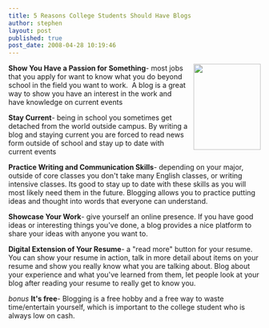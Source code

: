 ```yaml
---
title: 5 Reasons College Students Should Have Blogs
author: stephen
layout: post
published: true
post_date: 2008-04-28 10:19:46
---
```

<a href="http://bp1.blogger.com/_vZvzQbRKUHA/SBVT9hnkgNI/AAAAAAAAAMc/fbZ-ML7Uk-E/s1600-h/freelancers_blog.jpg"><img id="BLOGGER_PHOTO_ID_5194150061703200978" style="cursor: pointer;float: right;height: 172px;margin: 0pt 0pt 10px 10px;width: 134px" src="http://bp1.blogger.com/_vZvzQbRKUHA/SBVT9hnkgNI/AAAAAAAAAMc/fbZ-ML7Uk-E/s320/freelancers_blog.jpg" border="0" alt="" /></a><strong>Show You Have a Passion for Something</strong>- most jobs that you apply for want to know what you do beyond school in the field you want to work.  A blog is a great way to show you have an interest in the work and have knowledge on current events

<strong>Stay Current</strong>- being in school you sometimes get detached from the world outside campus.  By writing a blog and staying current you are forced to read news form outside of school and stay up to date with current events

<strong>Practice Writing and Communication Skills</strong>- depending on your major, outside of core classes you don't take many English classes, or writing intensive classes.  Its good to stay up to date with these skills as you will most likely need them in the future.  Blogging allows you to practice putting ideas and thought into words that everyone can understand.

<strong>Showcase Your Work</strong>- give yourself an online presence.  If you have good ideas or interesting things you've done, a blog provides a nice platform to share your ideas with anyone you want to.

<strong>Digital Extension of Your Resume</strong>- a "read more" button for your resume.  You can show your resume in action, talk in more detail about items on your resume and show you really know what you are talking about.  Blog about your experience and what you've learned from them, let people look at your blog after reading your resume to really get to know you.

*bonus* <span style="font-weight: bold">It's free</span>- Blogging is a free hobby and a free way to waste time/entertain yourself, which is important to the college student who is always low on cash.
